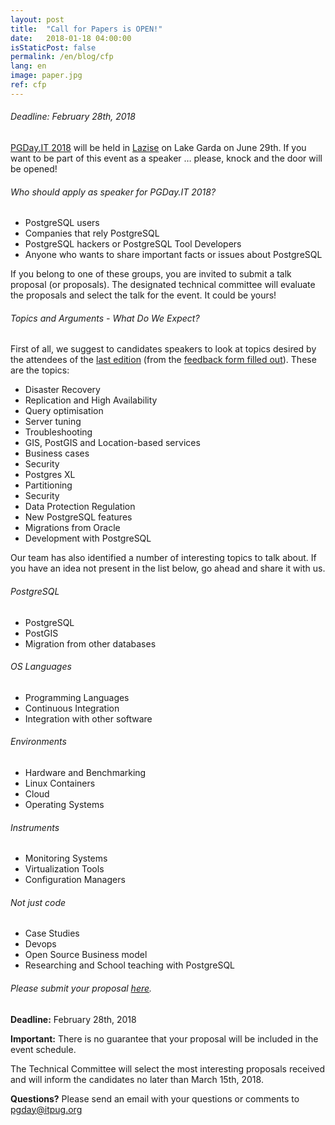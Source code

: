 ```yaml
---
layout: post
title:  "Call for Papers is OPEN!"
date:   2018-01-18 04:00:00
isStaticPost: false
permalink: /en/blog/cfp
lang: en
image: paper.jpg
ref: cfp
---
```


<h6>Deadline: February 28th, 2018</h6>

[PGDay.IT 2018](https://2018.pgday.it/en/) will be held in [Lazise](https://2018.pgday.it/en/logistics/) on Lake Garda on June 29th. If you want to be part of this event as a speaker … please, knock and the door will be opened!

###### Who should apply as speaker for PGDay.IT 2018?

* PostgreSQL users
* Companies that rely PostgreSQL
* PostgreSQL hackers or PostgreSQL Tool Developers
* Anyone who wants to share important facts or issues about PostgreSQL

If you belong to one of these groups, you are invited to submit a talk proposal (or proposals). The designated technical committee will evaluate the proposals and select the talk for the event. It could be yours!

###### Topics and Arguments - What Do We Expect?

First of all, we suggest to candidates speakers to look at topics desired by the attendees of the [last edition](https://2017.pgday.it/en/) (from the [feedback form filled out](http://blog.itpug.org/pgday_it_2017/)). These are the topics:

* Disaster Recovery
* Replication and High Availability
* Query optimisation
* Server tuning
* Troubleshooting
* GIS, PostGIS and Location-based services
* Business cases
* Security
* Postgres XL
* Partitioning
* Security
* Data Protection Regulation
* New PostgreSQL features
* Migrations from Oracle
* Development with PostgreSQL

Our team has also identified a number of interesting topics to talk about. If you have an idea not present in the list below, go ahead and share it with us.

###### PostgreSQL

* PostgreSQL
* PostGIS
* Migration from other databases

###### OS Languages

* Programming Languages
* Continuous Integration
* Integration with other software

###### Environments

* Hardware and Benchmarking
* Linux Containers
* Cloud
* Operating Systems

###### Instruments

* Monitoring Systems
* Virtualization Tools
* Configuration Managers

###### Not just code

* Case Studies
* Devops
* Open Source Business model
* Researching and School teaching with PostgreSQL

###### Please submit your proposal [here](https://docs.google.com/forms/d/e/1FAIpQLSfs0OGbAXPXHELFAiB1rB9v3vrEk6d8rZf0ukTxP9c1sNKBmA/viewform).

__Deadline:__ February 28th, 2018

__Important:__ There is no guarantee that your proposal will be included in the event schedule.

The Technical Committee will select the most interesting proposals received and will inform the candidates no later than March 15th, 2018.

__Questions?__
Please send an email with your questions or comments to [pgday@itpug.org](mailto:pgday@itpug.org)
